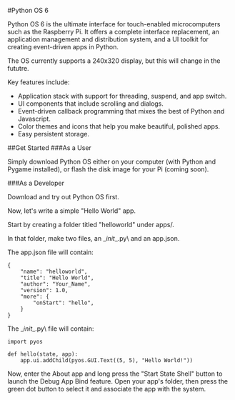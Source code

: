 ﻿#Python OS 6 

Python OS 6 is the ultimate interface for touch-enabled microcomputers such as the Raspberry Pi. It offers a complete interface replacement, an application management and distribution system, and a UI toolkit for creating event-driven apps in Python.

The OS currently supports a 240x320 display, but this will change in the fututre.

Key features include:
* Application stack with support for threading, suspend, and app switch.
* UI components that include scrolling and dialogs.
* Event-driven callback programming that mixes the best of Python and Javascript.
* Color themes and icons that help you make beautiful, polished apps.
* Easy persistent storage.

##Get Started
###As a User

Simply download Python OS either on your computer (with Python and Pygame installed), or flash the disk image for your Pi (coming soon).

###As a Developer

Download and try out Python OS first.

Now, let's write a simple "Hello World" app.

Start by creating a folder titled "helloworld" under apps/.

In that folder, make two files, an \__init__.py\ and an app.json.

The app.json file will contain:
```
{
	"name": "helloworld",
	"title": "Hello World",
	"author": "Your_Name",
	"version": 1.0,
	"more": {
		"onStart": "hello",
	}
}
```

The \__init__.py\ file will contain:
```
import pyos

def hello(state, app):
	app.ui.addChild(pyos.GUI.Text((5, 5), "Hello World!"))
```

Now, enter the About app and long press the "Start State Shell" button to launch the Debug App Bind feature. Open your app's folder, then press the green dot button to select it and associate the app with the system. 
